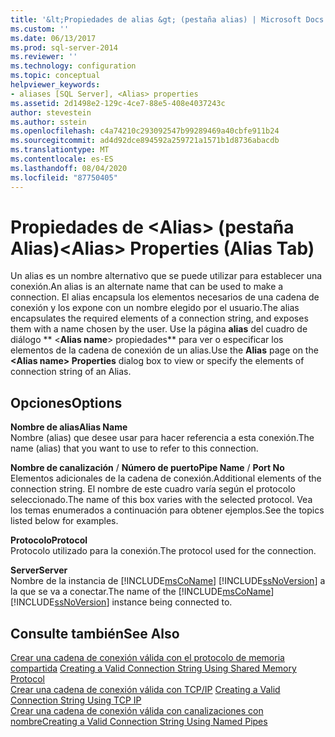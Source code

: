 ```yaml
---
title: '&lt;Propiedades de alias &gt; (pestaña alias) | Microsoft Docs'
ms.custom: ''
ms.date: 06/13/2017
ms.prod: sql-server-2014
ms.reviewer: ''
ms.technology: configuration
ms.topic: conceptual
helpviewer_keywords:
- aliases [SQL Server], <Alias> properties
ms.assetid: 2d1498e2-129c-4ce7-88e5-408e4037243c
author: stevestein
ms.author: sstein
ms.openlocfilehash: c4a74210c293092547b99289469a40cbfe911b24
ms.sourcegitcommit: ad4d92dce894592a259721a1571b1d8736abacdb
ms.translationtype: MT
ms.contentlocale: es-ES
ms.lasthandoff: 08/04/2020
ms.locfileid: "87750405"
---
```

# <a name="ltaliasgt-properties-alias-tab"></a><span data-ttu-id="60664-102">Propiedades de &lt;Alias&gt; (pestaña Alias)</span><span class="sxs-lookup"><span data-stu-id="60664-102">&lt;Alias&gt; Properties (Alias Tab)</span></span>
  <span data-ttu-id="60664-103">Un alias es un nombre alternativo que se puede utilizar para establecer una conexión.</span><span class="sxs-lookup"><span data-stu-id="60664-103">An alias is an alternate name that can be used to make a connection.</span></span> <span data-ttu-id="60664-104">El alias encapsula los elementos necesarios de una cadena de conexión y los expone con un nombre elegido por el usuario.</span><span class="sxs-lookup"><span data-stu-id="60664-104">The alias encapsulates the required elements of a connection string, and exposes them with a name chosen by the user.</span></span> <span data-ttu-id="60664-105">Use la página **alias** del cuadro de diálogo \*\* \<**Alias name**> propiedades\*\* para ver o especificar los elementos de la cadena de conexión de un alias.</span><span class="sxs-lookup"><span data-stu-id="60664-105">Use the **Alias** page on the **\<**Alias name**> Properties** dialog box to view or specify the elements of connection string of an Alias.</span></span>  
  
## <a name="options"></a><span data-ttu-id="60664-106">Opciones</span><span class="sxs-lookup"><span data-stu-id="60664-106">Options</span></span>  
 <span data-ttu-id="60664-107">**Nombre de alias**</span><span class="sxs-lookup"><span data-stu-id="60664-107">**Alias Name**</span></span>  
 <span data-ttu-id="60664-108">Nombre (alias) que desee usar para hacer referencia a esta conexión.</span><span class="sxs-lookup"><span data-stu-id="60664-108">The name (alias) that you want to use to refer to this connection.</span></span>  
  
 <span data-ttu-id="60664-109">**Nombre de canalización** / **Número de puerto**</span><span class="sxs-lookup"><span data-stu-id="60664-109">**Pipe Name** / **Port No**</span></span>  
 <span data-ttu-id="60664-110">Elementos adicionales de la cadena de conexión.</span><span class="sxs-lookup"><span data-stu-id="60664-110">Additional elements of the connection string.</span></span> <span data-ttu-id="60664-111">El nombre de este cuadro varía según el protocolo seleccionado.</span><span class="sxs-lookup"><span data-stu-id="60664-111">The name of this box varies with the selected protocol.</span></span> <span data-ttu-id="60664-112">Vea los temas enumerados a continuación para obtener ejemplos.</span><span class="sxs-lookup"><span data-stu-id="60664-112">See the topics listed below for examples.</span></span>  
  
 <span data-ttu-id="60664-113">**Protocolo**</span><span class="sxs-lookup"><span data-stu-id="60664-113">**Protocol**</span></span>  
 <span data-ttu-id="60664-114">Protocolo utilizado para la conexión.</span><span class="sxs-lookup"><span data-stu-id="60664-114">The protocol used for the connection.</span></span>  
  
 <span data-ttu-id="60664-115">**Server**</span><span class="sxs-lookup"><span data-stu-id="60664-115">**Server**</span></span>  
 <span data-ttu-id="60664-116">Nombre de la instancia de [!INCLUDE[msCoName](../../includes/msconame-md.md)] [!INCLUDE[ssNoVersion](../../includes/ssnoversion-md.md)] a la que se va a conectar.</span><span class="sxs-lookup"><span data-stu-id="60664-116">The name of the [!INCLUDE[msCoName](../../includes/msconame-md.md)] [!INCLUDE[ssNoVersion](../../includes/ssnoversion-md.md)] instance being connected to.</span></span>  
  
## <a name="see-also"></a><span data-ttu-id="60664-117">Consulte también</span><span class="sxs-lookup"><span data-stu-id="60664-117">See Also</span></span>  
 <span data-ttu-id="60664-118">[Crear una cadena de conexión válida con el protocolo de memoria compartida](../../../2014/tools/configuration-manager/creating-a-valid-connection-string-using-shared-memory-protocol.md) </span><span class="sxs-lookup"><span data-stu-id="60664-118">[Creating a Valid Connection String Using Shared Memory Protocol](../../../2014/tools/configuration-manager/creating-a-valid-connection-string-using-shared-memory-protocol.md) </span></span>  
 <span data-ttu-id="60664-119">[Crear una cadena de conexión válida con TCP/IP](../../../2014/tools/configuration-manager/creating-a-valid-connection-string-using-tcp-ip.md) </span><span class="sxs-lookup"><span data-stu-id="60664-119">[Creating a Valid Connection String Using TCP IP](../../../2014/tools/configuration-manager/creating-a-valid-connection-string-using-tcp-ip.md) </span></span>  
 [<span data-ttu-id="60664-120">Crear una cadena de conexión válida con canalizaciones con nombre</span><span class="sxs-lookup"><span data-stu-id="60664-120">Creating a Valid Connection String Using Named Pipes</span></span>](../../../2014/tools/configuration-manager/creating-a-valid-connection-string-using-named-pipes.md)  
  
  
